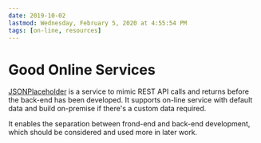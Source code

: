 ```yaml
---
date: 2019-10-02
lastmod: Wednesday, February 5, 2020 at 4:55:54 PM
tags: [on-line, resources]
---
```

# Good Online Services

[JSONPlaceholder](https://jsonplaceholder.typicode.com/) is a service to mimic REST API calls and returns before the back-end has been developed. It supports on-line service with default data and build on-premise if there's a custom data required.

It enables the separation between frond-end and back-end development, which should be considered and used more in later work.